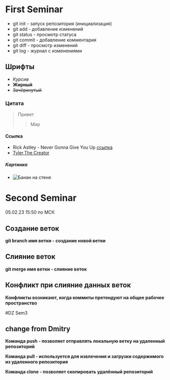 # First Seminar #
* git init - запуск репозитория (инициализация)
* git add - добавление изменений
* git status - просмотр статуса
* git commit - добавление комментария
* git diff - просмотр изменений
* git log - журнал с изменениями
## Шрифты ##
* *Курсив*
* **Жирный**
*  ~~Зачёркнутый~~
### Цитата ###
>Привет
>>Мир
#### Ссылка ####
* Rick Astley - Never Gonna Give You Up [ссылка](https://www.youtube.com/watch?v=dQw4w9WgXcQ)
* [Tyler,The Creator](https://www.youtube.com/watch?v=HmAsUQEFYGI)
##### Картинка #####
* ![Банан на стене](https://yandex.ru/images/search?text=банан%20на%20стене&from=tabbar&pos=0&img_url=http%3A%2F%2Fridus.ru%2Fimages%2F2019%2F12%2F6%2F1018421%2Fin_article_28a1516365.jpg&rpt=simage&lr=192)

# Second Seminar #
05.02.23
15:50 по МСК
## Создание веток
**git branch имя ветки - создание новой ветки**

## Слияние веток
**git merge имя ветки - слияние веток**

## Конфликт при слияние данных веток
**Конфликты возникают, когда коммиты претендуют на общее рабочее пространство**

#DZ Sem3
## change from Dmitry

**Команда push - позволяет отправлять локальную ветку на удаленный репозиторий**

**Команда pull - используется для извлечения и загрузки содержимого из удаленного репозитория**

**Команда clone - позволяет скопировать удалённый репозиторий**